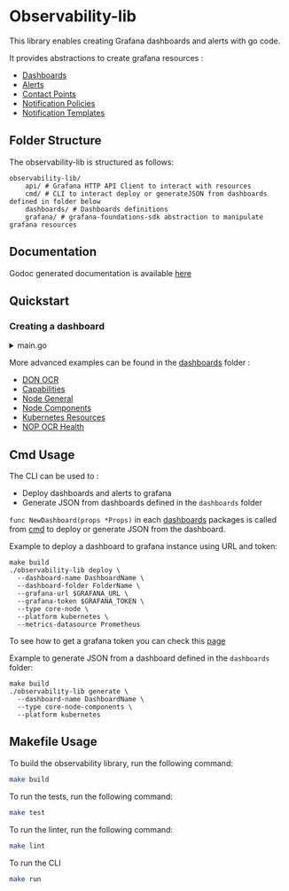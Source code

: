 # Observability-lib

This library enables creating Grafana dashboards and alerts with go code.

It provides abstractions to create grafana resources :
- [Dashboards](https://grafana.com/docs/grafana/latest/dashboards/)
- [Alerts](https://grafana.com/docs/grafana/latest/alerting/)
- [Contact Points](https://grafana.com/docs/grafana/latest/alerting/fundamentals/notifications/contact-points/)
- [Notification Policies](https://grafana.com/docs/grafana/latest/alerting/configure-notifications/create-notification-policy/)
- [Notification Templates](https://grafana.com/docs/grafana/latest/alerting/configure-notifications/template-notifications/create-notification-templates/)

## Folder Structure

The observability-lib is structured as follows:
```shell
observability-lib/
    api/ # Grafana HTTP API Client to interact with resources
    cmd/ # CLI to interact deploy or generateJSON from dashboards defined in folder below
    dashboards/ # Dashboards definitions
    grafana/ # grafana-foundations-sdk abstraction to manipulate grafana resources
```

## Documentation

Godoc generated documentation is available [here](https://pkg.go.dev/github.com/smartcontractkit/chainlink-common/observability-lib)

## Quickstart

### Creating a dashboard

<details><summary>main.go</summary>

```go
package main

import "github.com/smartcontractkit/chainlink-common/observability-lib/grafana"

func main() {
	builder := grafana.NewBuilder(&grafana.BuilderOptions{
	    Name:       "Dashboard Name",
	    Tags:       []string{"tags1", "tags2"},
	    Refresh:    "30s",
	    TimeFrom:   "now-30m",
	    TimeTo:     "now",
	})
	
	builder.AddVars(grafana.NewQueryVariable(&grafana.QueryVariableOptions{
	    VariableOption: &grafana.VariableOption{
	        Label: "Environment",
	        Name:  "env",
	    },
	    Datasource: "Prometheus",
	    Query:      `label_values(up, env)`,
	}))
	
	builder.AddRow("Summary")
	
	builder.AddPanel(grafana.NewStatPanel(&grafana.StatPanelOptions{
	    PanelOptions: &grafana.PanelOptions{
	        Datasource:  "Prometheus",
	        Title:       "Uptime",
	        Description: "instance uptime",
	        Span:        12,
	        Height:      4,
	        Decimals:    2,
	        Unit:        "s",
	        Query: []grafana.Query{
	            {
	                Expr:   `uptime_seconds`,
	                Legend: `{{ pod }}`,
	            },
	        },
	    },
	    ColorMode:   common.BigValueColorModeNone,
	    TextMode:    common.BigValueTextModeValueAndName,
	    Orientation: common.VizOrientationHorizontal,
	}))
	
	db, err := builder.Build()
	if err != nil {
	    return nil, err
	}
	json, err := db.GenerateJSON()
	if err != nil {
	    return nil, err
	}
	fmt.Println(string(json))
}
```
</details>

More advanced examples can be found in the [dashboards](./dashboards) folder :
- [DON OCR](./dashboards/atlas-don/component.go)
- [Capabilities](./dashboards/capabilities/component.go)
- [Node General](./dashboards/core-node/component.go)
- [Node Components](./dashboards/core-node-components/component.go)
- [Kubernetes Resources](./dashboards/k8s-resources/component.go)
- [NOP OCR Health](./dashboards/nop-ocr/component.go)

## Cmd Usage

The CLI can be used to :
- Deploy dashboards and alerts to grafana
- Generate JSON from dashboards defined in the `dashboards` folder

`func NewDashboard(props *Props)` in each [dashboards](./dashboards) packages is called from [cmd](./cmd/builder.go) to deploy or generate JSON from the dashboard.

Example to deploy a dashboard to grafana instance using URL and token:
```shell
make build
./observability-lib deploy \
  --dashboard-name DashboardName \
  --dashboard-folder FolderName \
  --grafana-url $GRAFANA_URL \
  --grafana-token $GRAFANA_TOKEN \
  --type core-node \
  --platform kubernetes \
  --metrics-datasource Prometheus
```
To see how to get a grafana token you can check this [page](https://grafana.com/docs/grafana/latest/administration/service-accounts/)

Example to generate JSON from a dashboard defined in the `dashboards` folder:
```shell
make build
./observability-lib generate \
  --dashboard-name DashboardName \
  --type core-node-components \
  --platform kubernetes
```

## Makefile Usage


To build the observability library, run the following command:

```bash
make build
```

To run the tests, run the following command:

```bash
make test
```

To run the linter, run the following command:

```bash
make lint
```

To run the CLI
```bash
make run
```
